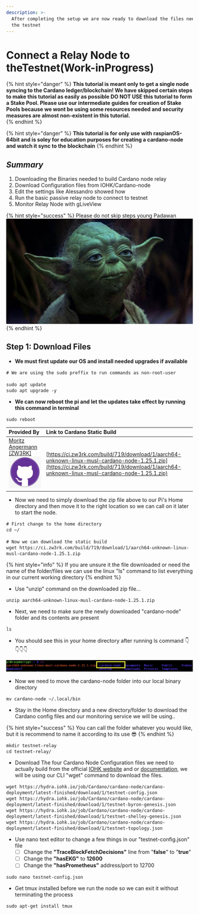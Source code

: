 ```yaml
---
description: >-
  After completing the setup we are now ready to download the files needed to
  the testnet
---
```


# Connect a Relay Node to theTestnet\(Work-inProgress\)

{% hint style="danger" %}
**This tutorial is meant only to get a single node syncing to the Cardano ledger/blockchain! We have skipped certain steps to make this tutorial as easily as possible DO NOT USE this tutorial to form a Stake Pool. Please use our intermediate guides for creation of Stake Pools because we wont be using some resources needed and security measures are almost non-existent in this tutorial.**  
{% endhint %}

{% hint style="danger" %}
 **This tutorial is for only use with raspianOS-64bit and is soley for education purposes for creating a cardano-node and watch it sync to the blockchain** 
{% endhint %}

## _Summary_ 

1. Downloading the Binaries needed to build Cardano node relay
2. Download Configuration files from IOHK/Cardano-node
3. Edit the settings like Alessandro showed how
4. Run the basic passive relay node to connect to testnet
5. Monitor Relay Node with gLiveView  

{% hint style="success" %}
Please do not skip steps young Padawan  ![](../../.gitbook/assets/download-10-.jpeg) 
{% endhint %}

## Step 1: Download Files

* **We must first update our OS and install needed upgrades if available**

```
# We are using the sudo preffix to run commands as non-root-user  

sudo apt update
sudo apt upgrade -y

```

* **We can now reboot the pi and let the updates take effect by running this command in terminal**

```text
sudo reboot 
```



| Provided By | Link to Cardano Static Build  |
| :--- | :--- |
| [Moritz Angermann \[ZW3RK\]![](../../.gitbook/assets/git.jpeg)](https://github.com/angerman)  | [https://ci.zw3rk.com/build/719/download/1/aarch64-unknown-linux-musl-cardano-node-1.25.1.zip](https://ci.zw3rk.com/build/719/download/1/aarch64-unknown-linux-musl-cardano-node-1.25.1.zip) |

* Now we need to simply download the zip file above to our Pi's Home directory and then move it to the right location so we can call on it later to start the node.

```text
# First change to the home directory
cd ~/

# Now we can download the static build 
wget https://ci.zw3rk.com/build/719/download/1/aarch64-unknown-linux-musl-cardano-node-1.25.1.zip
```

{% hint style="info" %}
If you are unsure it the file downloaded or need the name of the folder/files we can use the linux "ls" command to list everything in our current working directory 
{% endhint %}

* Use "unzip" command on the downloaded zip file...

```text
unzip aarch64-unknown-linux-musl-cardano-node-1.25.1.zip
```

* Next, we need to make sure the newly downloaded "cardano-node" folder and its contents are present  

```text
ls
```

* You should see this in your home directory after running ls command 👇👇👇👇

![](../../.gitbook/assets/screen-shot-2021-03-21-at-7.29.03-pm%20%281%29.png)

* Now we need to move the cardano-node folder into our local binary directory 

```text
mv cardano-node ~/.local/bin
```

* Stay in the Home directory and a new directory/folder to download the Cardano config files and our monitoring service we will be using..

{% hint style="success" %}
You can call the folder whatever you would like, but it is recommend to name it according to its use 😎
{% endhint %}

```text
mkdir testnet-relay
cd testnet-relay/
```

* Download The four Cardano Node Configuration files we need to actually build from the official [IOHK website](https://hydra.iohk.io/build/5822084/download/1/index.html) and or [documentation](https://docs.cardano.org/projects/cardano-node/en/latest/stake-pool-operations/getConfigFiles_AND_Connect.html), we will be using our CLI "wget" command to download the files.

```text
wget https://hydra.iohk.io/job/Cardano/cardano-node/cardano-deployment/latest-finished/download/1/testnet-config.json
wget https://hydra.iohk.io/job/Cardano/cardano-node/cardano-deployment/latest-finished/download/1/testnet-byron-genesis.json
wget https://hydra.iohk.io/job/Cardano/cardano-node/cardano-deployment/latest-finished/download/1/testnet-shelley-genesis.json
wget https://hydra.iohk.io/job/Cardano/cardano-node/cardano-deployment/latest-finished/download/1/testnet-topology.json

```

* Use nano text editor to change a few things in our "testnet-config.json" file
  * [ ] Change the **"TraceBlockFetchDecisions"** line from "**false**" to "**true**"
  * [ ] Change the **"hasEKG"** to **12600**
  * [ ] Change  the **"hasPrometheus"** address/port to 12700

```text
sudo nano testnet-config.json
```

* Get tmux installed before we run the node so we can exit it without terminating the process

```text
sudo apt-get install tmux
```







